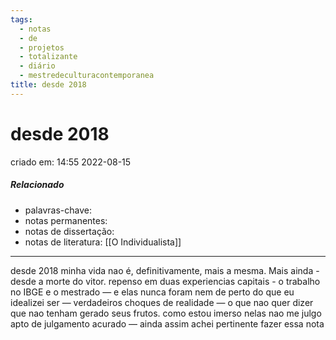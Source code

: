 ```yaml
---
tags:
  - notas
  - de
  - projetos
  - totalizante
  - diário
  - mestredeculturacontemporanea
title: desde 2018
---
```

# desde 2018
criado em: 14:55 2022-08-15

##### Relacionado
- palavras-chave: 
- notas permanentes: 
- notas de dissertação:
- notas de literatura: [[O Individualista]]

---
desde 2018 minha vida nao é, definitivamente, mais a mesma. Mais ainda - desde a morte do vitor.
repenso em duas experiencias capitais  - o trabalho no IBGE e o mestrado — e elas nunca foram nem de perto do que eu idealizei ser — verdadeiros choques de realidade — o que nao quer dizer que nao tenham gerado seus frutos. como estou imerso nelas nao me julgo apto de julgamento acurado — ainda assim achei pertinente fazer essa nota
